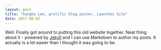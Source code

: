 ```yaml
---
layout: post
title: "Sungho Lee, prolific blog poster, Launches Site"
date: 2017-06-02
---
```


Well. Finally got around to putting this old website together. Neat thing about it - powered by [Jekyll](http://jekyllrb.com) and I can use Markdown to author my posts. It actually is a lot easier than I thought it was going to be.
